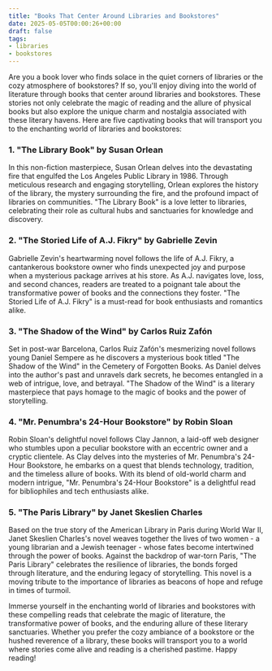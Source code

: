 ```yaml
---
title: "Books That Center Around Libraries and Bookstores"
date: 2025-05-05T00:00:26+00:00
draft: false
tags: 
- libraries
- bookstores
---
```


Are you a book lover who finds solace in the quiet corners of libraries or the cozy atmosphere of bookstores? If so, you'll enjoy diving into the world of literature through books that center around libraries and bookstores. These stories not only celebrate the magic of reading and the allure of physical books but also explore the unique charm and nostalgia associated with these literary havens. Here are five captivating books that will transport you to the enchanting world of libraries and bookstores:

### 1. "The Library Book" by Susan Orlean

In this non-fiction masterpiece, Susan Orlean delves into the devastating fire that engulfed the Los Angeles Public Library in 1986. Through meticulous research and engaging storytelling, Orlean explores the history of the library, the mystery surrounding the fire, and the profound impact of libraries on communities. "The Library Book" is a love letter to libraries, celebrating their role as cultural hubs and sanctuaries for knowledge and discovery.

### 2. "The Storied Life of A.J. Fikry" by Gabrielle Zevin

Gabrielle Zevin's heartwarming novel follows the life of A.J. Fikry, a cantankerous bookstore owner who finds unexpected joy and purpose when a mysterious package arrives at his store. As A.J. navigates love, loss, and second chances, readers are treated to a poignant tale about the transformative power of books and the connections they foster. "The Storied Life of A.J. Fikry" is a must-read for book enthusiasts and romantics alike.

### 3. "The Shadow of the Wind" by Carlos Ruiz Zafón

Set in post-war Barcelona, Carlos Ruiz Zafón's mesmerizing novel follows young Daniel Sempere as he discovers a mysterious book titled "The Shadow of the Wind" in the Cemetery of Forgotten Books. As Daniel delves into the author's past and unravels dark secrets, he becomes entangled in a web of intrigue, love, and betrayal. "The Shadow of the Wind" is a literary masterpiece that pays homage to the magic of books and the power of storytelling.

### 4. "Mr. Penumbra's 24-Hour Bookstore" by Robin Sloan

Robin Sloan's delightful novel follows Clay Jannon, a laid-off web designer who stumbles upon a peculiar bookstore with an eccentric owner and a cryptic clientele. As Clay delves into the mysteries of Mr. Penumbra's 24-Hour Bookstore, he embarks on a quest that blends technology, tradition, and the timeless allure of books. With its blend of old-world charm and modern intrigue, "Mr. Penumbra's 24-Hour Bookstore" is a delightful read for bibliophiles and tech enthusiasts alike.

### 5. "The Paris Library" by Janet Skeslien Charles

Based on the true story of the American Library in Paris during World War II, Janet Skeslien Charles's novel weaves together the lives of two women - a young librarian and a Jewish teenager - whose fates become intertwined through the power of books. Against the backdrop of war-torn Paris, "The Paris Library" celebrates the resilience of libraries, the bonds forged through literature, and the enduring legacy of storytelling. This novel is a moving tribute to the importance of libraries as beacons of hope and refuge in times of turmoil.

Immerse yourself in the enchanting world of libraries and bookstores with these compelling reads that celebrate the magic of literature, the transformative power of books, and the enduring allure of these literary sanctuaries. Whether you prefer the cozy ambiance of a bookstore or the hushed reverence of a library, these books will transport you to a world where stories come alive and reading is a cherished pastime. Happy reading!